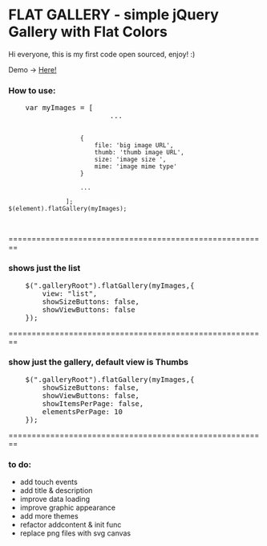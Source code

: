<h1>FLAT GALLERY - simple jQuery Gallery with Flat Colors</h1>
<p>
    Hi everyone,
    this is my first code open sourced, 
    enjoy! :)
</p>

Demo -> <a target="_blank" href="http://negativo.github.io/flatGallery/">Here!</a>
<h3>How to use:</h3>
<pre>
	var myImages = [
						...

						{
                            file: 'big image URL',
                            thumb: 'thumb image URL',
                            size: 'image size ',
                            mime: 'image mime type'    
                        }
                        
                        ...

                    ];
	$(element).flatGallery(myImages);
</pre> 
========================================================
<h3>shows just the list</h3>
<pre>
    $(".galleryRoot").flatGallery(myImages,{ 
        view: "list", 
        showSizeButtons: false, 
        showViewButtons: false
    }); 
</pre>
========================================================
<h3>show just the gallery, default view is Thumbs</h3>
<pre>
    $(".galleryRoot").flatGallery(myImages,{ 
        showSizeButtons: false, 
        showViewButtons: false,
        showItemsPerPage: false,
        elementsPerPage: 10
    }); 
</pre>
========================================================
<h3>to do:</h3>
<ul>
    <li>add touch events </li>
    <li>add title & description </li>
    <li>improve data loading</li>
    <li>improve graphic appearance</li>
    <li>add more themes</li>
    <li>refactor addcontent & init func</li>
    <li>replace png files with svg canvas</li>
</ul>

